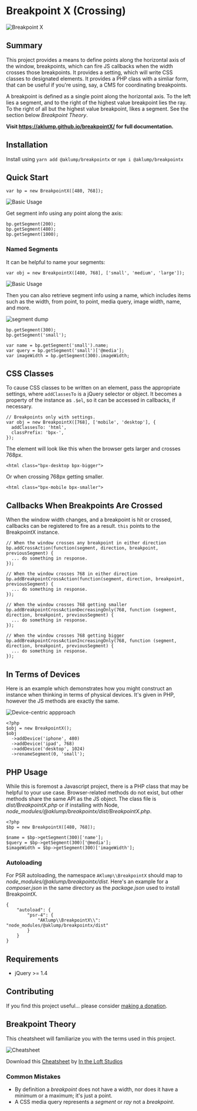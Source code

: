 # Breakpoint X (Crossing)

![Breakpoint X](images/breakpoint-x.jpg)

## Summary

This project provides a means to define points along the horizontal axis of the window, breakpoints, which can fire JS callbacks when the width crosses those breakpoints.  It provides a setting, which will write CSS classes to designated elements.  It provides a PHP class with a simliar form, that can be useful if you're using, say, a CMS for coordinating breakpoints.

A breakpoint is defined as a single point along the horizontal axis.  To the left lies a segment, and to the right of the highest value breakpoint lies the ray.  To the right of all but the highest value breakpoint, likes a segment.  See the section below _Breakpoint Theory_.

**Visit <https://aklump.github.io/breakpointX/> for full documentation.**

## Installation

Install using `yarn add @aklump/breakpointx` or `npm i @aklump/breakpointx`

## Quick Start

    var bp = new BreakpointX([480, 768]);

![Basic Usage](images/basic.png)

Get segment info using any point along the axis:

    bp.getSegment(200);
    bp.getSegment(480);
    bp.getSegment(1000);

### Named Segments

It can be helpful to name your segments:


    var obj = new BreakpointX([480, 768], ['small', 'medium', 'large']);

![Basic Usage](images/named.png)

Then you can also retrieve segment info using a name, which includes items such as the width, from point, to point, media query, image width, name, and more.

![segment dump](images/console.jpg)

    bp.getSegment(300);
    bp.getSegment('small');
    
    var name = bp.getSegment('small').name;
    var query = bp.getSegment('small')['@media'];
    var imageWidth = bp.getSegment(300).imageWidth;

## CSS Classes

To cause CSS classes to be written on an element, pass the appropriate settings, where `addClassesTo` is a jQuery selector or object.  It becomes a property of the instance as `.$el`, so it can be accessed in callbacks, if necessary.

    // Breakpoints only with settings.
    var obj = new BreakpointX([768], ['mobile', 'desktop'], {
      addClassesTo: 'html',
      classPrefix: 'bpx-',
    });

The element will look like this when the browser gets larger and crosses 768px.

    <html class="bpx-desktop bpx-bigger">

Or when crossing 768px getting smaller.

    <html class="bpx-mobile bpx-smaller">

## Callbacks When Breakpoints Are Crossed

When the window width changes, and a breakpoint is hit or crossed, callbacks can be registered to fire as a result. `this` points to the BreakpointX instance.

    // When the window crosses any breakpoint in either direction
    bp.addCrossAction(function(segment, direction, breakpoint, previousSegment) {
      ... do something in response.
    });

    // When the window crosses 768 in either direction
    bp.addBreakpointCrossAction(function(segment, direction, breakpoint, previousSegment) {
      ... do something in response.
    });

    // When the window crosses 768 getting smaller
    bp.addBreakpointCrossActionDecreasingOnly(768, function (segment, direction, breakpoint, previousSegment) {
      ... do something in response.
    });

    // When the window crosses 768 getting bigger
    bp.addBreakpointCrossActionIncreasingOnly(768, function (segment, direction, breakpoint, previousSegment) {
      ... do something in response.
    });

## In Terms of Devices

Here is an example which demonstrates how you might construct an instance when thinking in terms of physical devices.  It's given in PHP, however the JS methods are exactly the same.

![Device-centric appproach](images/devices.png)

    <?php
    $obj = new BreakpointX();
    $obj
      ->addDevice('iphone', 480)
      ->addDevice('ipad', 768)
      ->addDevice('desktop', 1024)
      ->renameSegment(0, 'small');

## PHP Usage

While this is foremost a Javascript project, there is a PHP class that may be helpful to your use case.  Browser-related methods do not exist, but other methods share the same API as the JS object.  The class file is _dist/BreakpointX.php_ or if installing with Node, _node_modules/@aklump/breakpointx/dist/BreakpointX.php_.

    <?php
    $bp = new BreakpointX([480, 768]);
    
    $name = $bp->getSegment(300)['name'];
    $query = $bp->getSegment(300)['@media'];
    $imageWidth = $bp->getSegment(300)['imageWidth'];

### Autoloading

 For PSR autoloading, the namespace `AKlump\\BreakpointX` should map to _node_modules/@aklump/breakpointx/dist_.  Here's an example for a _composer.json_ in the same directory as the _package.json_ used to install BreakpointX.

    {
        "autoload": {
            "psr-4": {
                "AKlump\\BreakpointX\\": "node_modules/@aklump/breakpointx/dist"
            }
        }
    }

## Requirements

* jQuery >= 1.4

## Contributing

If you find this project useful... please consider [making a donation](https://www.paypal.com/cgi-bin/webscr?cmd=_s-xclick&hosted_button_id=4E5KZHDQCEUV8&item_name=Gratitude%20for%20aklump%2Fbreakpoint_x).

## Breakpoint Theory

This cheatsheet will familiarize you with the terms used in this project.

![Cheatsheet](images/breakpoint-cheatsheet.png)

Download this [Cheatsheet](images/breakpoint-cheatsheet.pdf) by [In the Loft Studios](http://www.intheloftstudios.com)

### Common Mistakes

* By definition a _breakpoint_ does not have a width, nor does it have a minimum or a maximum; it's just a point.
* A CSS media query represents a _segment_ or _ray_ not a _breakpoint_.

